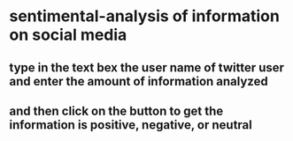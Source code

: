 # sentimental-analysis of information on social media
## type in the text bex the user name  of twitter user and enter the amount of information analyzed 
## and then click on the button to get the information is positive, negative, or neutral
